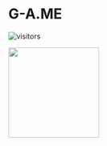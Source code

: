 # G-A.ME

![visitors](https://visitor-badge.glitch.me/badge?page_id=page.id)

<img height="180em" src="https://github-readme-stats.vercel.app/api?username=G-A.ME&show_icons=true&hide_border=true&&count_private=true&include_all_commits=true" />
